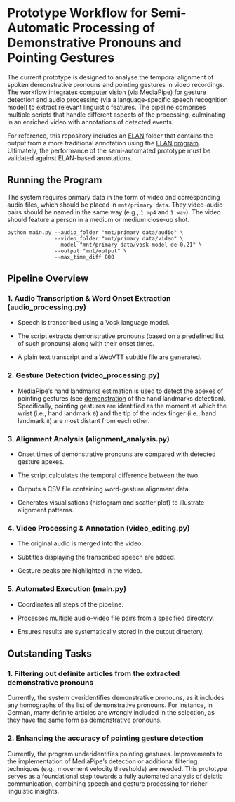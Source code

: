 
# Prototype Workflow for Semi-Automatic Processing of Demonstrative Pronouns and Pointing Gestures

The current prototype is designed to analyse the temporal alignment of spoken demonstrative pronouns and pointing gestures in video recordings. The workflow integrates computer vision (via MediaPipe) for gesture detection and audio processing (via a language-specific speech recognition model) to extract relevant linguistic features. The pipeline comprises multiple scripts that handle different aspects of the processing, culminating in an enriched video with annotations of detected events. 

For reference, this repository includes an [ELAN](/ELAN) folder that contains the output from a more traditional annotation using the [ELAN program](https://archive.mpi.nl/tla/elan). Ultimately, the performance of the semi-automated prototype must be validated against ELAN-based annotations. 

## Running the Program

The system requires primary data in the form of video and corresponding audio files, which should be placed in `mnt/primary data`. They video-audio pairs should be named in the same way (e.g., `1.mp4` and `1.wav`). The video should feature a person in a medium or medium close-up shot. 

```
python main.py --audio_folder "mnt/primary data/audio" \
               --video_folder "mnt/primary data/video" \
               --model "mnt/primary data/vosk-model-de-0.21" \
               --output "mnt/output" \
               --max_time_diff 800
```


## Pipeline Overview

### 1. Audio Transcription & Word Onset Extraction (audio_processing.py)

- Speech is transcribed using a Vosk language model. 

- The script extracts demonstrative pronouns (based on a predefined list of such pronouns) along with their onset times.

- A plain text transcript and a WebVTT subtitle file are generated.

### 2. Gesture Detection (video_processing.py)

- MediaPipe’s hand landmarks estimation is used to detect the apexes of pointing gestures (see [demonstration](https://ai.google.dev/edge/mediapipe/solutions/vision/hand_landmarker) of the hand landmarks detection). Specifically, pointing gestures are identified as the moment at which the wrist (i.e., hand landmark `0`) and the tip of the index finger (i.e., hand landmark `8`) are most distant from each other. 

### 3. Alignment Analysis (alignment_analysis.py)

- Onset times of demonstrative pronouns are compared with detected gesture apexes.

- The script calculates the temporal difference between the two.

- Outputs a CSV file containing word-gesture alignment data.

- Generates visualisations (histogram and scatter plot) to illustrate alignment patterns.

### 4. Video Processing & Annotation (video_editing.py)

- The original audio is merged into the video.

- Subtitles displaying the transcribed speech are added.

- Gesture peaks are highlighted in the video.

### 5. Automated Execution (main.py)

- Coordinates all steps of the pipeline.

- Processes multiple audio–video file pairs from a specified directory.

- Ensures results are systematically stored in the output directory.


## Outstanding Tasks

### 1. Filtering out definite articles from the extracted demonstrative pronouns

Currently, the system overidentifies demonstrative pronouns, as it includes any homographs of the list of demonstrative pronouns. For instance, in German, many definite articles are wrongly included in the selection, as they have the same form as demonstrative pronouns. 

### 2. Enhancing the accuracy of pointing gesture detection

Currently, the program underidentifies pointing gestures. Improvements to the implementation of MediaPipe’s detection or additional filtering techniques (e.g., movement velocity thresholds) are needed.
This prototype serves as a foundational step towards a fully automated analysis of deictic communication, combining speech and gesture processing for richer linguistic insights.







